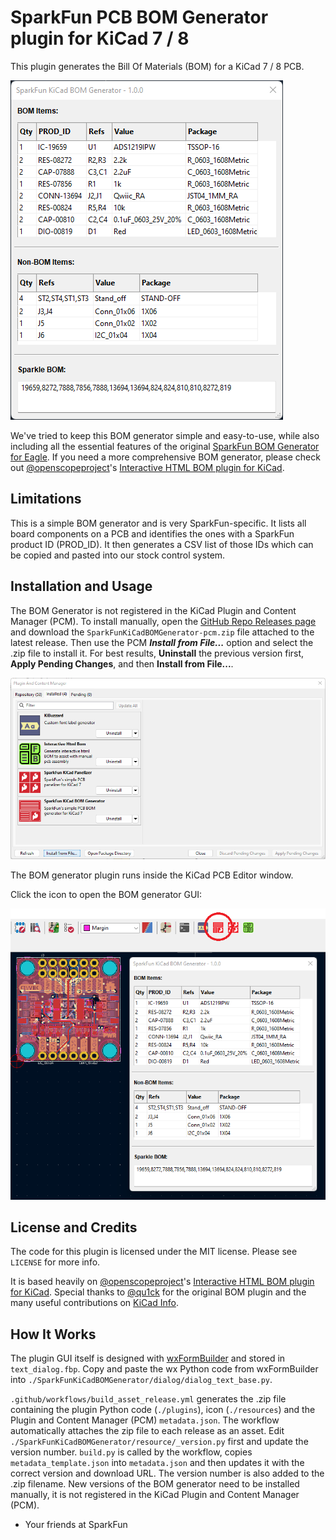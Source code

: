 # SparkFun PCB BOM Generator plugin for KiCad 7 / 8

This plugin generates the Bill Of Materials (BOM) for a KiCad 7 / 8 PCB.

![BOM Generator](./img/bom_generator.png)

We've tried to keep this BOM generator simple and easy-to-use, while also including all the essential features of the original [SparkFun BOM Generator for Eagle](https://github.com/sparkfun/SparkFun_Eagle_Settings/blob/main/ulp/SparkFun-BOM_Generator.ulp). If you need a more comprehensive BOM generator, please check out [@openscopeproject](https://github.com/openscopeproject)'s [Interactive HTML BOM plugin for KiCad](https://github.com/openscopeproject/InteractiveHtmlBom).

## Limitations

This is a simple BOM generator and is very SparkFun-specific. It lists all board components on a PCB and identifies the ones with a SparkFun product ID (PROD_ID). It then generates a CSV list of those IDs which can be copied and pasted into our stock control system.

## Installation and Usage

The BOM Generator is not registered in the KiCad Plugin and Content Manager (PCM). To install manually, open the [GitHub Repo Releases page](https://github.com/sparkfun/SparkFun_KiCad_BOM_Generator/releases) and download the `SparkFunKiCadBOMGenerator-pcm.zip` file attached to the latest release. Then use the PCM _**Install from File...**_ option and select the .zip file to install it. For best results, **Uninstall** the previous version first, **Apply Pending Changes**, and then **Install from File...**.

![Install manually](./img/install_from_file.png)

The BOM generator plugin runs inside the KiCad PCB Editor window.

Click the icon to open the BOM generator GUI:

![Open BOM generator](./img/run_generator.png)

## License and Credits

The code for this plugin is licensed under the MIT license. Please see `LICENSE` for more info.

It is based heavily on [@openscopeproject](https://github.com/openscopeproject)'s [Interactive HTML BOM plugin for KiCad](https://github.com/openscopeproject/InteractiveHtmlBom).
Special thanks to [@qu1ck](https://github.com/qu1ck) for the original BOM plugin and the many useful contributions on [KiCad Info](https://forum.kicad.info/).

## How It Works

The plugin GUI itself is designed with [wxFormBuilder](https://github.com/wxFormBuilder/wxFormBuilder/releases) and stored in `text_dialog.fbp`.
Copy and paste the wx Python code from wxFormBuilder into `./SparkFunKiCadBOMGenerator/dialog/dialog_text_base.py`.

`.github/workflows/build_asset_release.yml` generates the .zip file containing the plugin Python code (`./plugins`), icon (`./resources`) and the Plugin and Content Manager (PCM) `metadata.json`. The workflow automatically attaches the zip file to each release as an asset. Edit `./SparkFunKiCadBOMGenerator/resource/_version.py` first and update the version number. `build.py` is called by the workflow, copies `metadata_template.json` into `metadata.json` and then updates it with the correct version and download URL. The version number is also added to the .zip filename. New versions of the BOM generator need to be installed manually, it is not registered in the KiCad Plugin and Content Manager (PCM).

- Your friends at SparkFun


